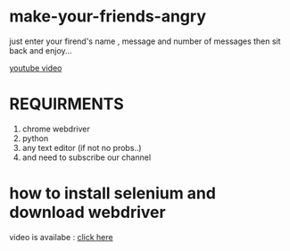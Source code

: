 # make-your-friends-angry
just enter your firend's name , message and number of messages 
then sit back and enjoy...

[youtube video](https://youtu.be/a-eVrJ5O4z0)

# REQUIRMENTS 
1. chrome webdriver
2. python 
3. any text editor (if not no probs..)
4. and need to subscribe our channel 


# how to install selenium and download webdriver

video is availabe : [click here](https://youtu.be/4mnfItY5cjA)
